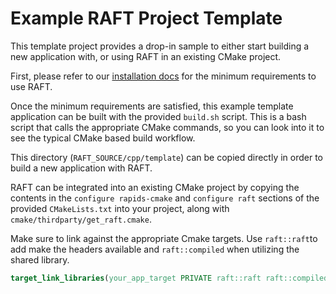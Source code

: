 # Example RAFT Project Template

This template project provides a drop-in sample to either start building a new application with, or using RAFT in an existing CMake project. 

First, please refer to our [installation docs](https://docs.rapids.ai/api/raft/stable/build.html#cuda-gpu-requirements) for the minimum requirements to use RAFT.

Once the minimum requirements are satisfied, this example template application can be built with the provided `build.sh` script. This is a bash script that calls the appropriate CMake commands, so you can look into it to see the typical CMake based build workflow.  

This directory (`RAFT_SOURCE/cpp/template`) can be copied directly in order to build a new application with RAFT.

RAFT can be integrated into an existing CMake project by copying the contents in the `configure rapids-cmake` and `configure raft` sections of the provided `CMakeLists.txt` into your project, along with `cmake/thirdparty/get_raft.cmake`. 

Make sure to link against the appropriate Cmake targets. Use `raft::raft`to add make the headers available and `raft::compiled` when utilizing the shared library.

```cmake
target_link_libraries(your_app_target PRIVATE raft::raft raft::compiled)
```

